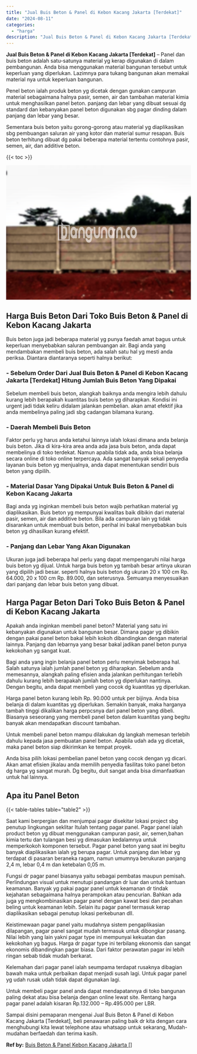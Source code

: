 ```yaml
---
title: "Jual Buis Beton & Panel di Kebon Kacang Jakarta [Terdekat]"
date: "2024-08-11"
categories: 
  - "harga"
description: "Jual Buis Beton & Panel di Kebon Kacang Jakarta [Terdekat]. Sampai disini pemaparan mengenai Jual Buis Beton & Panel di Kebon Kacang Jakarta [Terdekat], be..."
---
```


**Jual Buis Beton & Panel di Kebon Kacang Jakarta \[Terdekat\]** – Panel dan buis beton adalah satu-satunya material yg kerap digunakan di dalam pembangunan. Anda bisa menggunakan material bangunan tersebut untuk keperluan yang diperlukan. Lazimnya para tukang bangunan akan memakai material nya untuk keperluan bangunan.

Penel beton ialah produk beton yg dicetak dengan gunakan campuran material sebagaimana halnya pasir, semen, air dan tambahan material kimia untuk menghasilkan panel beton. panjang dan lebar yang dibuat sesuai dg standard dan kebanyakan panel beton digunakan sbg pagar dinding dalam panjang dan lebar yang besar.

Sementara buis beton yaitu gorong-gorong atau material yg diaplikasikan sbg pembuangan saluran air yang kotor dan material sumur resapan. Buis beton terhitung dibuat dg pakai beberapa material tertentu contohnya pasir, semen, air, dan additive beton.

{{< toc >}}

![Jual Buis Beton & Panel di Kebon Kacang Jakarta [Terdekat]](/images/jual-panel-buis-beton-murah-50.png)

## Harga Buis Beton Dari Toko Buis Beton & Panel di Kebon Kacang Jakarta

Buis beton juga jadi beberapa material yg punya faedah amat bagus untuk keperluan menyebabkan saluran pembuangan air. Bagi anda yang mendambakan membeli buis beton, ada salah satu hal yg mesti anda periksa. Diantara diantaranya seperti halnya berikut:

### \- Sebelum Order Dari Jual Buis Beton & Panel di Kebon Kacang Jakarta \[Terdekat\] Hitung Jumlah Buis Beton Yang Dipakai

Sebelum membeli buis beton, alangkah baiknya anda mengira lebih dahulu kurang lebih berapakah kuantitas buis beton yg diharapkan. Kondisi ini urgent jadi tidak keliru didalam jalankan pembelian. akan amat efektif jika anda membelinya paling jadi sbg cadangan bilamana kurang.

### \- Daerah Membeli Buis Beton

Faktor perlu yg harus anda ketahui lainnya ialah lokasi dimana anda belanja buis beton. Jika di kira-kira area anda ada jasa buis beton, anda dapat membelinya di toko terdekat. Namun apabila tidak ada, anda bisa belanja secara online di toko online terpercaya. Ada sangat banyak sekali penyedia layanan buis beton yg menjualnya, anda dapat menentukan sendiri buis beton yang dipilih.

### \- Material Dasar Yang Dipakai Untuk Buis Beton & Panel di Kebon Kacang Jakarta

Bagi anda yg inginkan membeli buis beton wajib perhatikan material yg diaplikasikan. Buis beton yg mempunyai kwalitas baik dibikin dari material pasir, semen, air dan additive beton. Bila ada campuran lain yg tidak disarankan untuk membuat buis beton, perihal ini bakal menyebabkan buis beton yg dihasilkan kurang efektif.

### \- Panjang dan Lebar Yang Akan Digunakan

Ukuran juga jadi beberapa hal perlu yang dapat mempengaruhi nilai harga buis beton yg dijual. Untuk harga buis beton yg tambah besar artinya ukuran yang dipilih jadi besar. seperti halnya buis beton dg ukuran 20 x 100 cm Rp. 64.000, 20 x 100 cm Rp. 89.000, dan seterusnya. Semuanya menyesuaikan dari panjang dan lebar buis beton yang dibuat.

## Harga Pagar Beton Dari Toko Buis Beton & Panel di Kebon Kacang Jakarta

Apakah anda inginkan membeli panel beton? Material yang satu ini kebanyakan digunakan untuk bangunan besar. Dimana pagar yg dibikin dengan pakai panel beton bakal lebih kokoh dibandingkan dengan material lainnya. Panjang dan lebarnya yang besar bakal jadikan panel beton punya kekokohan yg sangat kuat.

Bagi anda yang ingin belanja panel beton perlu menyimak beberapa hal. Salah satunya ialah jumlah panel beton yg diharapkan. Sebelum anda memesannya, alangkah paling efisien anda jalankan perhitungan terlebih dahulu kurang lebih berapakah jumlah beton yg diperlukan nantinya. Dengan begitu, anda dapat membeli yang cocok dg kuantitas yg diperlukan.

Harga panel beton kurang lebih Rp. 90.000 untuk per bijinya. Anda bisa belanja di dalam kuantitas yg diperlukan. Semakin banyak, maka harganya tambah tinggi dikalikan harga perpcsnya dari panel beton yang dibeli. Biasanya seseorang yang membeli panel beton dalam kuantitas yang begitu banyak akan mendapatkan discount tambahan.

Untuk membeli panel beton mampu dilakukan dg langkah memesan terlebih dahulu kepada jasa pembuatan panel beton. Apabila udah ada yg dicetak, maka panel beton siap dikirimkan ke tempat proyek.

Anda bisa pilih lokasi pembelian panel beton yang cocok dengan yg dicari. Akan amat efisien jikalau anda memilih penyedia fasilitas toko panel beton dg harga yg sangat murah. Dg begitu, duit sangat anda bisa dimanfaatkan untuk hal lainnya.

## Apa itu Panel Beton

{{< table-tables table="table2" >}}

Saat kami berpergian dan menjumpai pagar disekitar lokasi project sbg penutup lingkungan seklitar Itulah tentang pagar panel. Pagar panel ialah product beton yg dibuat menggunakan campuran pasir, air, semen,bahan kimia tertu dan tulangan besi yg dimasukan kedalamnya untuk memperkokoh komponen tersebut. Pagar panel beton yang saat ini begitu banyak diaplikasikan ialah yg berupa pagar. Untuk panjang dan lebar yg terdapat di pasaran beraneka ragam, namun umumnya berukuran panjang 2,4 m, lebar 0,4 m dan ketebalan 0,05 m.

Fungsi dr pagar panel biasanya yaitu sebagai pembatas maupun pemisah. Perlindungan visual untuk menutupi pandangan dr luar dan untuk bantuan keamanan. Banyak yg pakai pagar panel untuk keamanan dr tindak kejahatan sebagaimana halnya perampokan atau pencurian. Bahkan ada juga yg mengkombinasikan pagar panel dengan kawat besi dan pecahan beling untuk keamanan lebih. Selain itu pagar panel termasuk kerap diaplikasikan sebagai penutup lokasi perkebunan dll.

Keistimewaan pagar panel yaitu mudahnya sistem pengaplikasian dilapangan, pagar panel sangat mudah termasuk untuk dibongkar pasang. Nilai lebih yang lain yakni pagar type ini mempunyai kekuatan dan kekokohan yg bagus. Harga dr pagar type ini terbilang ekonomis dan sangat ekonomis dibandingkan pagar biasa. Dari faktor perawatan pagar ini lebih ringan sebab tidak mudah berkarat.

Kelemahan dari pagar panel ialah seumpama terdapat rusaknya dibagian bawah maka untuk perbaikan dapat menjadi susah lagi. Untuk pagar panel yg udah rusak udah tidak dapat digunakan lagi.

Untuk membeli pagar panel anda dapat mendapatannya di toko bangunan paling dekat atau bisa belanja dengan online lewat site. Rentang harga pagar panel adalah kisaran Rp.132.000 – Rp.495.000 per LBR.

Sampai disini pemaparan mengenai Jual Buis Beton & Panel di Kebon Kacang Jakarta \[Terdekat\], beli penawaran paling baik dr kita dengan cara menghubungi kita lewat telephone atau whatsapp untuk sekarang, Mudah-mudahan berfaedah dan terima kasih.

**Ref by:** [Buis Beton & Panel Kebon Kacang Jakarta []](https://id.wikipedia.org/wiki/Buis)
